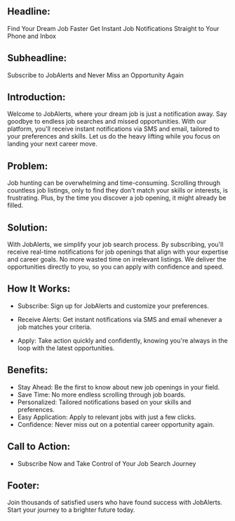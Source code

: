 ## Headline:

Find Your Dream Job Faster
Get Instant Job Notifications Straight to Your Phone and Inbox

## Subheadline:

Subscribe to JobAlerts and Never Miss an Opportunity Again

## Introduction:

Welcome to JobAlerts, where your dream job is just a notification away. Say goodbye to endless job searches and missed opportunities. With our platform, you'll receive instant notifications via SMS and email, tailored to your preferences and skills. Let us do the heavy lifting while you focus on landing your next career move.

## Problem:

Job hunting can be overwhelming and time-consuming. Scrolling through countless job listings, only to find they don't match your skills or interests, is frustrating. Plus, by the time you discover a job opening, it might already be filled.

## Solution:

With JobAlerts, we simplify your job search process. By subscribing, you'll receive real-time notifications for job openings that align with your expertise and career goals. No more wasted time on irrelevant listings. We deliver the opportunities directly to you, so you can apply with confidence and speed.

## How It Works:

- Subscribe: Sign up for JobAlerts and customize your preferences.

- Receive Alerts: Get instant notifications via SMS and email whenever a job matches your criteria.

- Apply: Take action quickly and confidently, knowing you're always in the loop with the latest opportunities.

## Benefits:

- Stay Ahead: Be the first to know about new job openings in your field.
- Save Time: No more endless scrolling through job boards.
- Personalized: Tailored notifications based on your skills and preferences.
- Easy Application: Apply to relevant jobs with just a few clicks.
- Confidence: Never miss out on a potential career opportunity again.

## Call to Action:

- Subscribe Now and Take Control of Your Job Search Journey

## Footer:

Join thousands of satisfied users who have found success with JobAlerts. Start your journey to a brighter future today.

